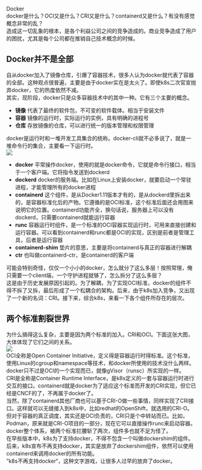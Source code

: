 Docker<br />docker是什么？OCI又是什么？CRI又是什么？containerd又是什么？有没有感觉概念非常的乱？<br />造成这一切乱象的根本，是各个利益公司之间的竞争造成的。商业竞争造成了用户的困扰，尤其是每个公司都在推销自己技术概念的时候。
<a name="O6kQp"></a>
## Docker并不是全部
自从docker加入了镜像仓库，引爆了容器技术，很多人认为docker就代表了容器的全部。这种观点很普遍，主要是由于docker实在是太火了。即使k8s二次官宣抛弃docker，它的热度依然不减。<br />其实，现阶段，docker只是众多容器技术中的其中一种。它有三个主要的概念。

- **镜像**  代表了最终的软件包，不可变的软件载体。相当于安装文件
- **容器** 镜像的运行时，实际运行的实例，具有明确的进程号
- **仓库** 存放镜像的仓库，可以进行统一的版本管理和权限管理

docker是运行时和一堆开发工具集合的统称。docker-cli就不必多说了，就是一堆命令行的集合，主要看一下运行时。<br />![](https://cdn.nlark.com/yuque/0/2021/webp/396745/1631252097591-6c7b74d6-1e7a-426d-9aa2-94f8faab2f32.webp#clientId=ubbefa5fa-1f93-4&from=paste&id=uc0ef1927&originHeight=704&originWidth=888&originalType=url&ratio=1&status=done&style=shadow&taskId=u820de8dd-70b5-4a8d-9e32-ace7b100665)

- **docker** 平常操作docker，使用的就是docker命令，它就是命令行接口，相当于一个客户端。它将指令发送到dockerd
- **dockerd** docker的服务端。比如在Linux上安装docker，就要启动一个常驻进程，才能管理所有的docker进程
- **containerd** 这个组件，是从Docker1.11版本才有的，是从dockerd里拆出来的，是容器标准化后的产物。它遵循的是OCI标准，这个标准后面还会用图来说明它的位置。containerd功能齐全，换句话说，服务器上可以没有dockerd，只需要containerd就能运行容器
- **runc** 容器运行时组件，是一个标准的OCI容器实现运行时，可用来直接创建和运行容器。可以看到containerd和runc都是OCI的实现，区别是前者是管理工具，后者是运行容器
- **containerd-shim** 垫片的意思，主要是将containerd与真正的容器进行解耦
- **ctr** 也叫做containerd-ctr，是containerd的客户端

可能会特别奇怪，仅仅一个小小的docker，怎么就分了这么多层！按照常理，俺只需要一个client端，一个守护进程就够了，怎么拆分了这么多层？<br />这是由于历史发展原因引起的。为了解耦，为了实现OCI标准，docker的组件不得不拆了又拆，最后形成了一个松耦合的架构。后来，由于k8s加入竞争，又出现了一个新的名词：CRI。接下来，综合k8s，来看一下各个组件所存在的层次。
<a name="Izypg"></a>
## 两个标准割裂世界
为什么搞得这么复杂，主要是因为两个标准的加入。CRI和OCI。下面这张大图，大体体现了它们之间的关系。<br />![](https://cdn.nlark.com/yuque/0/2021/webp/396745/1631252097546-75949255-bb45-4b3a-982d-412056d21dd2.webp#clientId=ubbefa5fa-1f93-4&from=paste&id=ub362944c&originHeight=892&originWidth=1080&originalType=url&ratio=1&status=done&style=shadow&taskId=u08502b66-d9fb-492f-b6e4-a2f54ea0e60)<br />OCI全称是Open Container Initiative，定义得是容器运行时得标准。这个标准，使用Linux的cgroup和namespace等技术，和docker所使用的技术没什么两样。docker只不过是OCI的一个实现而已，就像gVisor（runsc）所实现的一样。<br />CRI是全称是Container Runtime Interface，是k8s定义的一套与容器运行时进行交互的接口。containerd就是docker为了适应这个标准而开发的CRI实现，但它已经是CNCF的了，不再属于docker了。<br />当然，除了containerd其他厂商也可以基于CRI-O做一些事情，同样实现了CRI接口。这样就可以无缝接入到k8s中，比如redhat的OpenShift，就选用的CRI-O。但对于容器的真正调度，其实还是OCI负责的，CRI只是个中转站而已。比如，Podman，原来就是CRI-O项目的一部分，现在它可以直接操作runc来启动容器。<br />docker整个体系，被两个标准拦腰斩了两次，组件多也就不足为怪了。<br />在早些版本中，k8s为了支持docker，不得不包含一个叫做dockershim的组件。后来，k8s宣布不再支持docker，其实是放弃了dockershim组件，依然可以使用containerd来调用docker的所有功能。<br />”k8s不再支持docker“，这种文字游戏，让很多人过早的放弃了docker。
